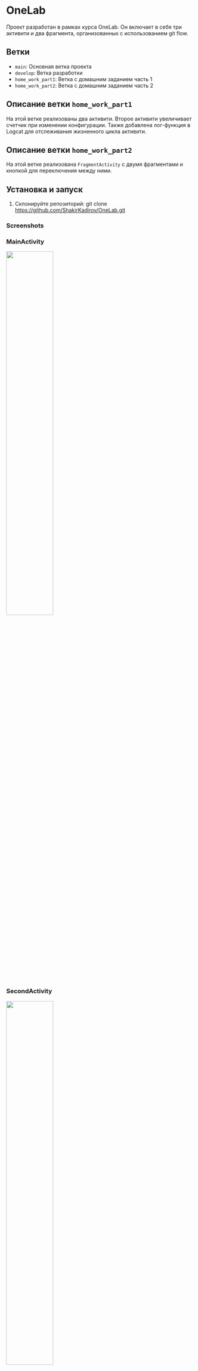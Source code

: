 # OneLab 

Проект разработан в рамках курса OneLab. Он включает в себя три активити и два фрагмента, организованных с использованием git flow.

## Ветки

- `main`: Основная ветка проекта
- `develop`: Ветка разработки
- `home_work_part1`: Ветка с домашним заданием часть 1
- `home_work_part2`: Ветка с домашним заданием часть 2

## Описание ветки `home_work_part1`

На этой ветке реализованы два активити. Второе активити увеличивает счетчик при изменении конфигурации. Также добавлена лог-функция в Logcat для отслеживания жизненного цикла активити.

## Описание ветки `home_work_part2`

На этой ветке реализована `FragmentActivity` с двумя фрагментами и кнопкой для переключения между ними.

## Установка и запуск

1. Склонируйте репозиторий:
      git clone https://github.com/ShakirKadirov/OneLab.git

### Screenshots
### MainActivity
<img src="https://github.com/ShakirKadirov/OneLab/assets/138371102/670d6702-853c-4110-894b-fcbd441d745f" width="50%">

### SecondActivity
<img src="https://github.com/ShakirKadirov/OneLab/assets/138371102/36460468-3b5f-4468-8291-d36434f02d2c" width="50%">

### FragemtActivity Fragment1
<img src="https://github.com/ShakirKadirov/OneLab/assets/138371102/ea508d21-3de4-4b2e-be41-94be4e9641c5" width="50%">

### FragemtActivity Fragment2
<img src="https://github.com/ShakirKadirov/OneLab/assets/138371102/d30204e8-bc82-4dff-9a4e-c2c2d2d96316" width="50%">






